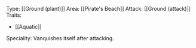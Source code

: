 Type: [[Ground (plant)]]
Area: [[Pirate's Beach]]
Attack: [[Ground (attack)]]
Traits:
- [[Aquatic]]

Speciality: Vanquishes itself after attacking.